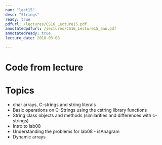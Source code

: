 ```yaml
---
num: "lect15"
desc: "Strings"
ready: true
pdfurl: /lectures/CS16_Lecture15.pdf
annotatedpdfurl: /lectures/CS16_Lecture15_ann.pdf
annotatedready: true
lecture_date: 2018-03-08

---
```

# Code from lecture


# Topics


* char arrays, C-strings and string literals
* Basic operations on C-Strings using the cstring library functions
* String class objects and methods (similarities and differences with c-strings)
* Intro to lab08
* Understanding the problems for lab08 - isAnagram
* Dynamic arrays



